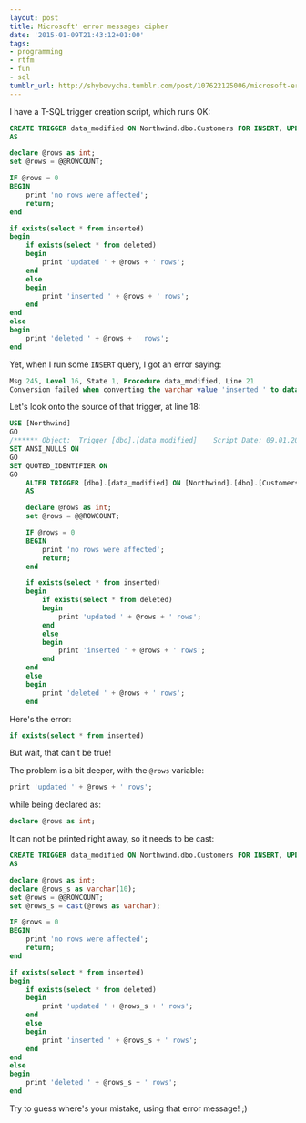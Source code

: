 ```yaml
---
layout: post
title: Microsoft' error messages cipher
date: '2015-01-09T21:43:12+01:00'
tags:
- programming
- rtfm
- fun
- sql
tumblr_url: http://shybovycha.tumblr.com/post/107622125006/microsoft-error-messages-cipher
---
```


I have a T-SQL trigger creation script, which runs OK:

```sql
CREATE TRIGGER data_modified ON Northwind.dbo.Customers FOR INSERT, UPDATE, DELETE
AS

declare @rows as int;
set @rows = @@ROWCOUNT;

IF @rows = 0
BEGIN
    print 'no rows were affected';
    return;
end

if exists(select * from inserted)
begin
    if exists(select * from deleted)
    begin
        print 'updated ' + @rows + ' rows';
    end
    else
    begin
        print 'inserted ' + @rows + ' rows';
    end
end
else
begin
    print 'deleted ' + @rows + ' rows';
end
```

Yet, when I run some `INSERT` query, I got an error saying:

```sql
Msg 245, Level 16, State 1, Procedure data_modified, Line 21
Conversion failed when converting the varchar value 'inserted ' to data type int.
```

Let's look onto the source of that trigger, at line 18:

```sql
USE [Northwind]
GO
/****** Object:  Trigger [dbo].[data_modified]    Script Date: 09.01.2015 18:18:14 ******/
SET ANSI_NULLS ON
GO
SET QUOTED_IDENTIFIER ON
GO
    ALTER TRIGGER [dbo].[data_modified] ON [Northwind].[dbo].[Customers] FOR INSERT, UPDATE, DELETE
    AS

    declare @rows as int;
    set @rows = @@ROWCOUNT;

    IF @rows = 0
    BEGIN
        print 'no rows were affected';
        return;
    end

    if exists(select * from inserted)
    begin
        if exists(select * from deleted)
        begin
            print 'updated ' + @rows + ' rows';
        end
        else
        begin
            print 'inserted ' + @rows + ' rows';
        end
    end
    else
    begin
        print 'deleted ' + @rows + ' rows';
    end
```

Here's the error:

```sql
if exists(select * from inserted)
```

But wait, that can't be true!

The problem is a bit deeper, with the `@rows` variable:

```sql
print 'updated ' + @rows + ' rows';
```

while being declared as:

```sql
declare @rows as int;
```

It can not be printed right away, so it needs to be cast:

```sql
CREATE TRIGGER data_modified ON Northwind.dbo.Customers FOR INSERT, UPDATE, DELETE
AS

declare @rows as int;
declare @rows_s as varchar(10);
set @rows = @@ROWCOUNT;
set @rows_s = cast(@rows as varchar);

IF @rows = 0
BEGIN
    print 'no rows were affected';
    return;
end

if exists(select * from inserted)
begin
    if exists(select * from deleted)
    begin
        print 'updated ' + @rows_s + ' rows';
    end
    else
    begin
        print 'inserted ' + @rows_s + ' rows';
    end
end
else
begin
    print 'deleted ' + @rows_s + ' rows';
end
```

Try to guess where's your mistake, using that error message! ;)
